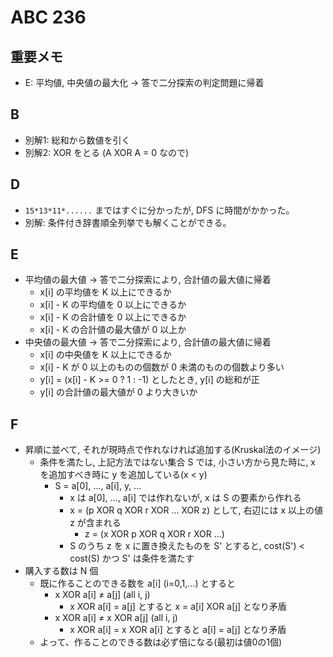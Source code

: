 # ABC 236

## 重要メモ

- E: 平均値, 中央値の最大化 -> 答で二分探索の判定問題に帰着

## B

- 別解1: 総和から数値を引く
- 別解2: XOR をとる (A XOR A = 0 なので)

## D

- `15*13*11*......` まではすぐに分かったが, DFS に時間がかかった。
- 別解: 条件付き辞書順全列挙でも解くことができる。

## E

- 平均値の最大値 -> 答で二分探索により, 合計値の最大値に帰着
  - x[i] の平均値を K 以上にできるか
  - x[i] - K の平均値を 0 以上にできるか
  - x[i] - K の合計値を 0 以上にできるか
  - x[i] - K の合計値の最大値が 0 以上か
- 中央値の最大値 -> 答で二分探索により, 合計値の最大値に帰着
  - x[i] の中央値を K 以上にできるか
  - x[i] - K が 0 以上のものの個数が 0 未満のものの個数より多い
  - y[i] = (x[i] - K >= 0 ? 1 : -1) としたとき, y[i] の総和が正
  - y[i] の合計値の最大値が 0 より大きいか

## F

- 昇順に並べて, それが現時点で作れなければ追加する(Kruskal法のイメージ)
  - 条件を満たし, 上記方法ではない集合 S では, 小さい方から見た時に, x を追加すべき時に y を追加している(x < y)
    - S = a[0], ..., a[i], y, ...
      - x は a[0], ..., a[i] では作れないが, x は S の要素から作れる
      - x = (p XOR q XOR r XOR ... XOR z) として, 右辺には x 以上の値 z が含まれる
        - z = (x XOR p XOR q XOR r XOR ...)
      - S のうち z を x に置き換えたものを S' とすると, cost(S') < cost(S) かつ S' は条件を満たす
- 購入する数は N 個
  - 既に作ることのできる数を a[i] (i=0,1,...) とすると
    - x XOR a[i] ≠ a[j] (all i, j)
      - x XOR a[i] = a[j] とすると x = a[i] XOR a[j] となり矛盾
    - x XOR a[i] ≠ x XOR a[j] (all i, j)
      - x XOR a[i] = x XOR a[i] とすると a[i] = a[j] となり矛盾
  - よって、作ることのできる数は必ず倍になる(最初は値0の1個)
